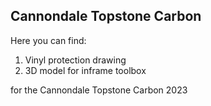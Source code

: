## Cannondale Topstone Carbon

Here you can find:
1) Vinyl protection drawing
2) 3D model for inframe toolbox

for the Cannondale Topstone Carbon 2023
